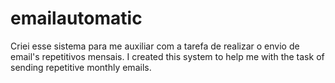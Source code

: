 # emailautomatic
Criei esse sistema para me auxiliar com a tarefa de realizar o envio de email's repetitivos mensais. I created this system to help me with the task of sending repetitive monthly emails.
